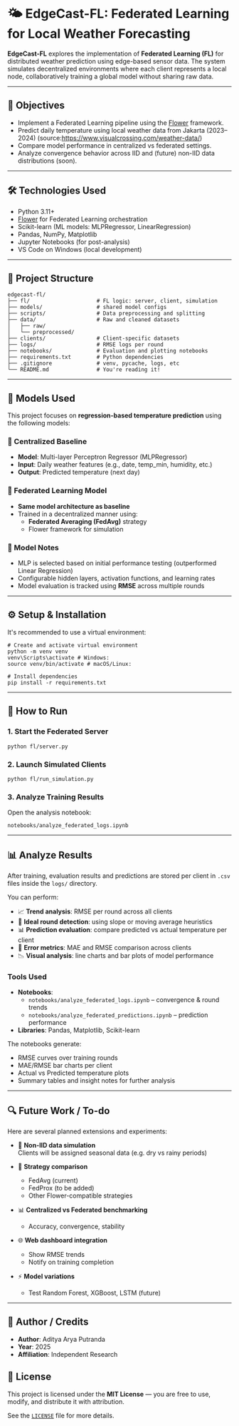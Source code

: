 # 🌤️ EdgeCast-FL: Federated Learning for Local Weather Forecasting

**EdgeCast-FL** explores the implementation of **Federated Learning (FL)** for distributed weather prediction using edge-based sensor data. The system simulates decentralized environments where each client represents a local node, collaboratively training a global model without sharing raw data.

---

## 🎯 Objectives

- Implement a Federated Learning pipeline using the [Flower](https://flower.dev/) framework.
- Predict daily temperature using local weather data from Jakarta (2023–2024) (source:https://www.visualcrossing.com/weather-data/)
- Compare model performance in centralized vs federated settings.
- Analyze convergence behavior across IID and (future) non-IID data distributions (soon).

---

## 🛠️ Technologies Used

- Python 3.11+
- [Flower](https://flower.dev/) for Federated Learning orchestration
- Scikit-learn (ML models: MLPRegressor, LinearRegression)
- Pandas, NumPy, Matplotlib
- Jupyter Notebooks (for post-analysis)
- VS Code on Windows (local development)

---

## 📁 Project Structure

```
edgecast-fl/
├── fl/                     # FL logic: server, client, simulation
├── models/                 # shared model configs
├── scripts/                # Data preprocessing and splitting
├── data/                   # Raw and cleaned datasets
│   ├── raw/
│   └── preprocessed/
├── clients/                # Client-specific datasets
├── logs/                   # RMSE logs per round
├── notebooks/              # Evaluation and plotting notebooks
├── requirements.txt        # Python dependencies
├── .gitignore              # venv, pycache, logs, etc
└── README.md               # You're reading it!
```

---

## 🧠 Models Used

This project focuses on **regression-based temperature prediction** using the following models:

### 🔹 Centralized Baseline
- **Model**: Multi-layer Perceptron Regressor (MLPRegressor)
- **Input**: Daily weather features (e.g., date, temp_min, humidity, etc.)
- **Output**: Predicted temperature (next day)

### 🔹 Federated Learning Model
- **Same model architecture as baseline**
- Trained in a decentralized manner using:
  - **Federated Averaging (FedAvg)** strategy
  - Flower framework for simulation

### 🔧 Model Notes
- MLP is selected based on initial performance testing (outperformed Linear Regression)
- Configurable hidden layers, activation functions, and learning rates
- Model evaluation is tracked using **RMSE** across multiple rounds

---

## ⚙️ Setup & Installation

It's recommended to use a virtual environment:

```
# Create and activate virtual environment
python -m venv venv 
venv\Scripts\activate # Windows: 
source venv/bin/activate # macOS/Linux:

# Install dependencies
pip install -r requirements.txt
```

---

## 🚀 How to Run

### 1. Start the Federated Server
```
python fl/server.py
```

### 2. Launch Simulated Clients
```
python fl/run_simulation.py
```

### 3. Analyze Training Results
Open the analysis notebook:
```
notebooks/analyze_federated_logs.ipynb
```

---

## 📊 Analyze Results

After training, evaluation results and predictions are stored per client in `.csv` files inside the `logs/` directory.

You can perform:

- 📈 **Trend analysis**: RMSE per round across all clients
- 🎯 **Ideal round detection**: using slope or moving average heuristics
- 📊 **Prediction evaluation**: compare predicted vs actual temperature per client
- 🧪 **Error metrics**: MAE and RMSE comparison across clients
- 📉 **Visual analysis**: line charts and bar plots of model performance

### Tools Used
- **Notebooks**:
  - `notebooks/analyze_federated_logs.ipynb` – convergence & round trends
  - `notebooks/analyze_federated_predictions.ipynb` – prediction performance
- **Libraries**: Pandas, Matplotlib, Scikit-learn

The notebooks generate:
- RMSE curves over training rounds
- MAE/RMSE bar charts per client
- Actual vs Predicted temperature plots
- Summary tables and insight notes for further analysis

---

## 🔍 Future Work / To-do

Here are several planned extensions and experiments:

- 🔄 **Non-IID data simulation**  
  Clients will be assigned seasonal data (e.g. dry vs rainy periods)

- 🔁 **Strategy comparison**
  - FedAvg (current)
  - FedProx (to be added)
  - Other Flower-compatible strategies

- 📊 **Centralized vs Federated benchmarking**
  - Accuracy, convergence, stability

- 🌐 **Web dashboard integration**
  - Show RMSE trends
  - Notify on training completion

- ⚡ **Model variations**
  - Test Random Forest, XGBoost, LSTM (future)

---

## 👤 Author / Credits

- **Author**: Aditya Arya Putranda
- **Year**: 2025  
- **Affiliation**: Independent Research 

## 📄 License

This project is licensed under the **MIT License** — you are free to use, modify, and distribute it with attribution.

See the [`LICENSE`](LICENSE) file for more details.
